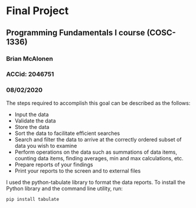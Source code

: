 # Final Project

## Programming Fundamentals I course (COSC-1336)

### Brian McAlonen
### ACCid: 2046751
### 08/02/2020

The steps required to accomplish this goal can be described as the follows:

* Input the data
* Validate the data
* Store the data
* Sort the data to facilitate efficient searches
* Search and filter the data to arrive at the correctly ordered subset of data you wish to examine
* Perform operations on the data such as summations of data items, counting data items, finding averages, min and max calculations, etc.
* Prepare reports of your findings
* Print your reports to the screen and to external files

I used the python-tabulate library to format the data reports.
To install the Python library and the command line utility, run:

    pip install tabulate
